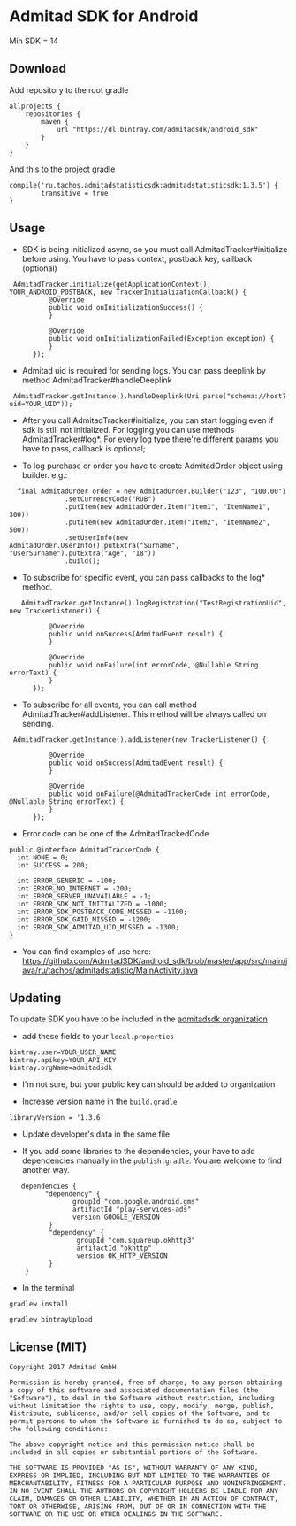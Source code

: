 # Admitad SDK for Android

Min SDK = 14

## Download 

Add repository to the root gradle 
```
allprojects {
    repositories {
        maven {
            url "https://dl.bintray.com/admitadsdk/android_sdk"
        }
    }
}
```
And this to the project gradle
```
compile('ru.tachos.admitadstatisticsdk:admitadstatisticsdk:1.3.5') {
        transitive = true
}
```
## Usage

  * SDK is being initialized async, so you must call AdmitadTracker#initialize before using. You have to pass context, postback key, callback (optional)
  
  ```
   AdmitadTracker.initialize(getApplicationContext(), YOUR_ANDROID_POSTBACK, new TrackerInitializationCallback() {
            @Override
            public void onInitializationSuccess() {
            }

            @Override
            public void onInitializationFailed(Exception exception) {
            }
        });
  ```
  
  * Admitad uid is required for sending logs. You can pass deeplink by method AdmitadTracker#handleDeeplink
  
  ```
   AdmitadTracker.getInstance().handleDeeplink(Uri.parse("schema://host?uid=YOUR_UID"));
  ```
  
  * After you call AdmitadTracker#initialize, you can start logging even if sdk is still not initialized. For logging you can use methods AdmitadTracker#log*. For every log type there're different params you have to pass, callback is optional;
  
  * To log purchase or order you have to create AdmitadOrder object using builder. e.g.:
  
  ```
    final AdmitadOrder order = new AdmitadOrder.Builder("123", "100.00")
                .setCurrencyCode("RUB")
                .putItem(new AdmitadOrder.Item("Item1", "ItemName1", 300))
                .putItem(new AdmitadOrder.Item("Item2", "ItemName2", 500))
                .setUserInfo(new AdmitadOrder.UserInfo().putExtra("Surname", "UserSurname").putExtra("Age", "18"))
                .build();
  ```

   * To subscribe for specific event, you can pass callbacks to the log* method.
   
  ```
     AdmitadTracker.getInstance().logRegistration("TestRegistrationUid", new TrackerListener() {

            @Override
            public void onSuccess(AdmitadEvent result) {
            }

            @Override
            public void onFailure(int errorCode, @Nullable String errorText) {
            }
        });
   ```

  * To subscribe for all events, you can call method AdmitadTracker#addListener. This method will be always called on sending.

  ```
   AdmitadTracker.getInstance().addListener(new TrackerListener() {

            @Override
            public void onSuccess(AdmitadEvent result) {
            }

            @Override
            public void onFailure(@AdmitadTrackerCode int errorCode, @Nullable String errorText) {
            }
        });
  ```
  
  * Error code can be one of the AdmitadTrackedCode 
  
  ```
  public @interface AdmitadTrackerCode {
    int NONE = 0;
    int SUCCESS = 200;

    int ERROR_GENERIC = -100;
    int ERROR_NO_INTERNET = -200;
    int ERROR_SERVER_UNAVAILABLE = -1;
    int ERROR_SDK_NOT_INITIALIZED = -1000;
    int ERROR_SDK_POSTBACK_CODE_MISSED = -1100;
    int ERROR_SDK_GAID_MISSED = -1200;
    int ERROR_SDK_ADMITAD_UID_MISSED = -1300;
  }
  ```
  
  * You can find examples of use here: https://github.com/AdmitadSDK/android_sdk/blob/master/app/src/main/java/ru/tachos/admitadstatistic/MainActivity.java 
  
## Updating

To update SDK you have to be included in the [admitadsdk organization](https://bintray.com/admitadsdk)

  * add these fields to your `local.properties`
  
  ```
  bintray.user=YOUR_USER_NAME
  bintray.apikey=YOUR_API_KEY
  bintray.orgName=admitadsdk
  ```
  
  * I'm not sure, but your public key can should be added to organization
  
  * Increase version name in the `build.gradle` 
  
  ```
  libraryVersion = '1.3.6'
  ```
  
  * Update developer's data in the same file
  
  * If you add some libraries to the dependencies, your have to add dependencies manually in the `publish.gradle`. You are welcome to find another way. 
  
  ```
     dependencies {
           "dependency" {
                  groupId "com.google.android.gms"
                  artifactId "play-services-ads"
                  version GOOGLE_VERSION
            }
            "dependency" {
                   groupId "com.squareup.okhttp3"
                   artifactId "okhttp"
                   version OK_HTTP_VERSION
            }
      }
   ```
   
   * In the terminal
   
   ```
   gradlew install
   ```
   
   ```
   gradlew bintrayUpload
   ```

## License (MIT)
```
Copyright 2017 Admitad GmbH

Permission is hereby granted, free of charge, to any person obtaining a copy of this software and associated documentation files (the "Software"), to deal in the Software without restriction, including without limitation the rights to use, copy, modify, merge, publish, distribute, sublicense, and/or sell copies of the Software, and to permit persons to whom the Software is furnished to do so, subject to the following conditions:

The above copyright notice and this permission notice shall be included in all copies or substantial portions of the Software.

THE SOFTWARE IS PROVIDED "AS IS", WITHOUT WARRANTY OF ANY KIND, EXPRESS OR IMPLIED, INCLUDING BUT NOT LIMITED TO THE WARRANTIES OF MERCHANTABILITY, FITNESS FOR A PARTICULAR PURPOSE AND NONINFRINGEMENT. IN NO EVENT SHALL THE AUTHORS OR COPYRIGHT HOLDERS BE LIABLE FOR ANY CLAIM, DAMAGES OR OTHER LIABILITY, WHETHER IN AN ACTION OF CONTRACT, TORT OR OTHERWISE, ARISING FROM, OUT OF OR IN CONNECTION WITH THE SOFTWARE OR THE USE OR OTHER DEALINGS IN THE SOFTWARE.
```
